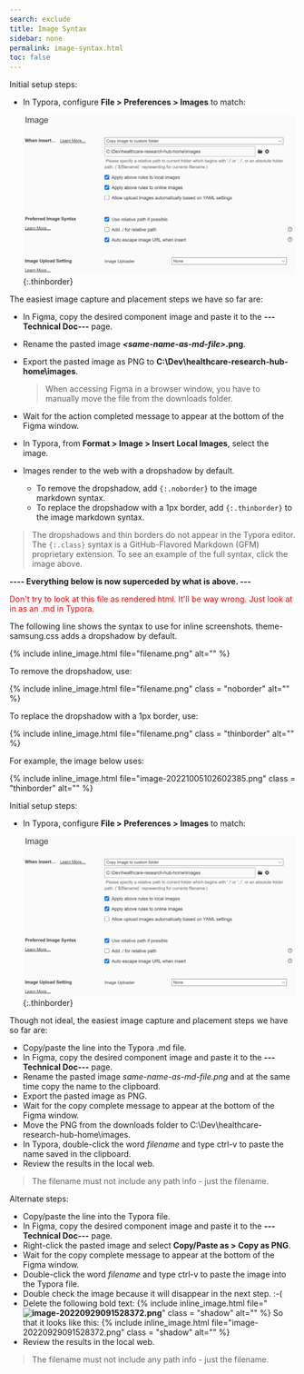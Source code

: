```yaml
---
search: exclude
title: Image Syntax
sidebar: none
permalink: image-syntax.html
toc: false
---
```

Initial setup steps:

* In Typora, configure **File > Preferences > Images** to match:

  ![image-20221005102602385](../images/image-20221005102602385.png){:.thinborder}

The easiest image capture and placement steps we have so far are:

*  In Figma, copy the desired component image and paste it to the **---Technical Doc---** page.

*  Rename the pasted image ***\<same-name-as-md-file\>*.png**.

*  Export the pasted image as PNG to **C:\Dev\healthcare-research-hub-home\images**.

   > When accessing Figma in a browser window, you have to manually move the file from the downloads folder.

*  Wait for the action completed message to appear at the bottom of the Figma window.

*  In Typora, from **Format > Image > Insert Local Images**, select the image.

* Images render to the web with a dropshadow by default.

  *  To remove the dropshadow, add  `{:.noborder}` to the image markdown syntax.
  *  To replace the dropshadow with a 1px border, add  `{:.thinborder}` to the image markdown syntax.


> The dropshadows and thin borders do not appear in the Typora editor. The `{:.class}` syntax is a GitHub-Flavored Markdown (GFM) proprietary extension. To see an example of the full syntax, click the image above.



**---- Everything below is now superceded by what is above. ---**

<span style="color:red">Don't try to look at this file as rendered html. It'll be way wrong. Just look at in as an .md in Typora.</span>

The following line shows the syntax to use for inline screenshots. theme-samsung.css adds a dropshadow by default.

{% include inline_image.html file="filename.png" alt="" %}

To remove the dropshadow, use:

{% include inline_image.html file="filename.png" class = "noborder" alt="" %}

To replace the dropshadow with a 1px border, use:

{% include inline_image.html file="filename.png" class = "thinborder" alt="" %}

For example, the image below uses:

{% include inline_image.html file="image-20221005102602385.png" class = "thinborder" alt="" %}

Initial setup steps:

* In Typora, configure **File > Preferences > Images** to match:

  ![image-20221005102602385](../images/image-20221005102602385.png){:.thinborder}

Though not ideal, the easiest image capture and placement steps we have so far are:

*  Copy/paste the line into the Typora .md file.
*  In Figma, copy the desired component image and paste it to the **---Technical Doc---** page.
*  Rename the pasted image *same-name-as-md-file.png* and at the same time copy the name to the clipboard.
*  Export the pasted image as PNG.
*  Wait for the copy complete message to appear at the bottom of the Figma window.
*  Move the PNG from the downloads folder to C:\Dev\healthcare-research-hub-home\images.
*  In Typora, double-click the word *filename* and type ctrl-v to paste the name saved in the clipboard.
*  Review the results in the local web.

> The filename must not include any path info - just the filename.

Alternate steps:

*  Copy/paste the line into the Typora file.
*  In Figma, copy the desired component image and paste it to the **---Technical Doc---** page.
*  Right-click the pasted image and select **Copy/Paste as > Copy as PNG**.
*  Wait for the copy complete message to appear at the bottom of the Figma window.
*  Double-click the word *filename* and type ctrl-v to paste the image into the Typora file.
*  Double check the image because it will disappear in the next step. :-(
*  Delete the following bold text:
   {% include inline_image.html
       file="**![image-20220929091528372](../../images/**image-20220929091528372.png**).png**"  class = "shadow" alt="" %}
   So that it looks like this:
   {% include inline_image.html file="image-20220929091528372.png" class = "shadow" alt="" %}
* Review the results in the local web.

> The filename must not include any path info - just the filename.